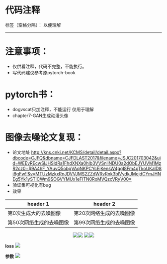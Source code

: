 ﻿# 代码注释

标签（空格分隔）： 以便理解

---

# 注意事项：
- 仅供看注释，代码不完整，不能执行。
- 写代码建议参考原pytorch-book

# pytorch书：
- dogvscat只加注释，不能运行  仅用于理解
- chapter7-GAN生成动漫头像


# 图像去噪论文复现：
- 论文地址
 http://kns.cnki.net/KCMS/detail/detail.aspx?dbcode=CJFQ&dbname=CJFDLAST2017&filename=JSJC201703042&uid=WEEvREcwSlJHSldRa1FhdXNXa0hIb3VVSnliNDU0a2dObEJYUVM1MzR2cz0=$9A4hF_YAuvQ5obgVAqNKPCYcEjKensW4ggI8Fm4gTkoUKaID8j8gFw!!&v=MTUzMzkxRnJDVVJMS2ZZdWRvRnk3blVydkJMejdCYmJHNEg5Yk1ySTlCWm9SOGVYMUx1eFlTN0RoMVQzcVRyV00=
- 验证集可视化有bug
- 效果


header 1 | header 2
---|---
第0次生成大的去噪图像 | 第20次网络生成的去噪图像
第50次网络生成的去噪图像 | 第99次网络生成的去噪图像


<center  class="half">
    <img src="http://boboprivate.oss-cn-beijing.aliyuncs.com/18-5-18/35562877.jpg" ><img src="http://boboprivate.oss-cn-beijing.aliyuncs.com/18-5-18/35562877.jpg">
        <img src="http://boboprivate.oss-cn-beijing.aliyuncs.com/18-5-18/94087410.jpg"><img src="http://boboprivate.oss-cn-beijing.aliyuncs.com/18-5-18/20206610.jpg">
</center >

**loss**
![](http://boboprivate.oss-cn-beijing.aliyuncs.com/18-5-18/9788775.jpg)



**参数**
![](http://boboprivate.oss-cn-beijing.aliyuncs.com/18-5-18/41620436.jpg)
